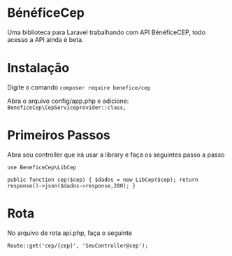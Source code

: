 # BénéficeCep
Uma biblioteca para Laravel trabalhando com API BénéficeCEP, todo acesso a API ainda é beta.

# Instalação
Digite o comando `composer require benefice/cep`

Abra o arquivo config/app.php e adicione: `BeneficeCep\CepServiceprovider::class,`

# Primeiros Passos

Abra seu controller que irá usar a library e faça os seguintes passo a passo

`use BeneficeCep\LibCep`

`
 public function cep($cep)
{
  $dados = new LibCep($cep);
  return response()->json($dados->response,200);
}
`

# Rota

No arquivo de rota api.php, faça o seguinte

`Route::get('cep/{cep}', 'SeuController@cep');`
